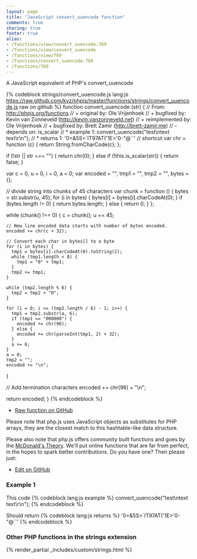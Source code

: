 ```yaml
---
layout: page
title: "JavaScript convert_uuencode function"
comments: true
sharing: true
footer: true
alias:
- /functions/view/convert_uuencode:769
- /functions/view/convert_uuencode
- /functions/view/769
- /functions/convert_uuencode:769
- /functions/769
---
```

<!-- Generated by Rakefile:build -->
A JavaScript equivalent of PHP's convert_uuencode

{% codeblock strings/convert_uuencode.js lang:js https://raw.github.com/kvz/phpjs/master/functions/strings/convert_uuencode.js raw on github %}
function convert_uuencode (str) {
  // From: http://phpjs.org/functions
  // +   original by: Ole Vrijenhoek
  // +   bugfixed by: Kevin van Zonneveld (http://kevin.vanzonneveld.net)
  // +   reimplemented by: Ole Vrijenhoek
  // +   bugfixed by: Brett Zamir (http://brett-zamir.me)
  // -    depends on: is_scalar
  // *     example 1: convert_uuencode("test\ntext text\r\n");
  // *     returns 1: '0=&5S=`IT97AT('1E>'0-"@``'
  // shortcut
  var chr = function (c) {
    return String.fromCharCode(c);
  };

  if (!str || str === "") {
    return chr(0);
  } else if (!this.is_scalar(str)) {
    return false;
  }

  var c = 0,
    u = 0,
    i = 0,
    a = 0;
  var encoded = "",
    tmp1 = "",
    tmp2 = "",
    bytes = {};

  // divide string into chunks of 45 characters
  var chunk = function () {
    bytes = str.substr(u, 45);
    for (i in bytes) {
      bytes[i] = bytes[i].charCodeAt(0);
    }
    if (bytes.length != 0) {
      return bytes.length;
    } else {
      return 0;
    }
  };

  while (chunk() !== 0) {
    c = chunk();
    u += 45;

    // New line encoded data starts with number of bytes encoded.
    encoded += chr(c + 32);

    // Convert each char in bytes[] to a byte
    for (i in bytes) {
      tmp1 = bytes[i].charCodeAt(0).toString(2);
      while (tmp1.length < 8) {
        tmp1 = "0" + tmp1;
      }
      tmp2 += tmp1;
    }

    while (tmp2.length % 6) {
      tmp2 = tmp2 + "0";
    }

    for (i = 0; i <= (tmp2.length / 6) - 1; i++) {
      tmp1 = tmp2.substr(a, 6);
      if (tmp1 == "000000") {
        encoded += chr(96);
      } else {
        encoded += chr(parseInt(tmp1, 2) + 32);
      }
      a += 6;
    }
    a = 0;
    tmp2 = "";
    encoded += "\n";
  }

  // Add termination characters
  encoded += chr(96) + "\n";

  return encoded;
}
{% endcodeblock %}

 - [Raw function on GitHub](https://github.com/kvz/phpjs/blob/master/functions/strings/convert_uuencode.js)

Please note that php.js uses JavaScript objects as substitutes for PHP arrays, they are 
the closest match to this hashtable-like data structure. 

Please also note that php.js offers community built functions and goes by the 
[McDonald's Theory](https://medium.com/what-i-learned-building/9216e1c9da7d). We'll put online 
functions that are far from perfect, in the hopes to spark better contributions. 
Do you have one? Then please just: 

 - [Edit on GitHub](https://github.com/kvz/phpjs/edit/master/functions/strings/convert_uuencode.js)

### Example 1
This code
{% codeblock lang:js example %}
convert_uuencode("test\ntext text\r\n");
{% endcodeblock %}

Should return
{% codeblock lang:js returns %}
'0=&5S=`IT97AT('1E>'0-"@``'
{% endcodeblock %}


### Other PHP functions in the strings extension
{% render_partial _includes/custom/strings.html %}
